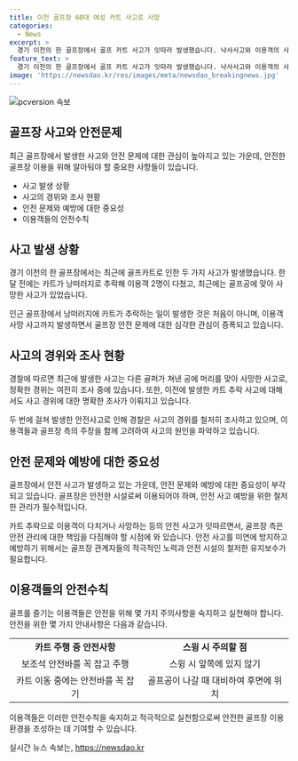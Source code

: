 ```yaml
---
title: 이천 골프장 60대 여성 카트 사고로 사망
categories:
  - News
excerpt: >
  경기 이천의 한 골프장에서 골프 카트 사고가 잇따라 발생했습니다. 낙사사고와 이용객의 사망 사고가 발생했으며, 골프장과 피해자들 간의 책임 소재에 대한 이슈가 논의 중입니다. 지난달에도 카트 추락으로 큰 다쳐 자들이 발생했는데, 카트 조작과 관련한 갈등도 이어지고 있습니다. 이용객은 안전에 대한 우려를 표명하며 사고 예방을 강조하고 있습니다. 해당 사건은 계속적인 경찰 조사와 골프장 내 안전 대책에 대한 관심이 필요한 상황입니다.
feature_text: >
  경기 이천의 한 골프장에서 골프 카트 사고가 잇따라 발생했습니다. 낙사사고와 이용객의 사망 사고가 발생했으며, 골프장과 피해자들 간의 책임 소재에 대한 이슈가 논의 중입니다. 지난달에도 카트 추락으로 큰 다쳐 자들이 발생했는데, 카트 조작과 관련한 갈등도 이어지고 있습니다. 이용객은 안전에 대한 우려를 표명하며 사고 예방을 강조하고 있습니다. 해당 사건은 계속적인 경찰 조사와 골프장 내 안전 대책에 대한 관심이 필요한 상황입니다.
image: 'https://newsdao.kr/res/images/meta/newsdao_breakingnews.jpg'
---
```


<p><img src="https://newsdao.kr/res/images/meta/newsdao_breakingnews.jpg" alt="pcversion 속보" /></p>

<h2 data-ke-size="size26">골프장 사고와 안전문제</h2>

<p data-ke-size="size16">최근 골프장에서 발생한 사고와 안전 문제에 대한 관심이 높아지고 있는 가운데, 안전한 골프장 이용을 위해 알아둬야 할 중요한 사항들이 있습니다.</p>

<ul>
  <li>사고 발생 상황</li>
  <li>사고의 경위와 조사 현황</li>
  <li>안전 문제와 예방에 대한 중요성</li>
  <li>이용객들의 안전수칙</li>
</ul>

<h2 data-ke-size="size26">사고 발생 상황</h2>

<p data-ke-size="size16">경기 이천의 한 골프장에서는 최근에 골프카트로 인한 두 가지 사고가 발생했습니다. 한 달 전에는 카트가 낭떠러지로 추락해 이용객 2명이 다쳤고, 최근에는 골프공에 맞아 사망한 사고가 있었습니다.</p>

<p data-ke-size="size16">인근 골프장에서 낭떠러지에 카트가 추락하는 일이 발생한 것은 처음이 아니며, 이용객 사망 사고까지 발생하면서 골프장 안전 문제에 대한 심각한 관심이 증폭되고 있습니다.</p>

<h2 data-ke-size="size26">사고의 경위와 조사 현황</h2>

<p data-ke-size="size16">경찰에 따르면 최근에 발생한 사고는 다른 골퍼가 쳐낸 공에 머리를 맞아 사망한 사고로, 정확한 경위는 여전히 조사 중에 있습니다. 또한, 이전에 발생한 카트 추락 사고에 대해서도 사고 경위에 대한 명확한 조사가 이뤄지고 있습니다.</p>

<p data-ke-size="size16">두 번에 걸쳐 발생한 안전사고로 인해 경찰은 사고의 경위를 철저히 조사하고 있으며, 이용객들과 골프장 측의 주장을 함께 고려하여 사고의 원인을 파악하고 있습니다.</p>

<h2 data-ke-size="size26">안전 문제와 예방에 대한 중요성</h2>

<p data-ke-size="size16">골프장에서 안전 사고가 발생하고 있는 가운데, 안전 문제와 예방에 대한 중요성이 부각되고 있습니다. 골프장은 안전한 시설로써 이용되어야 하며, 안전 사고 예방을 위한 철저한 관리가 필수적입니다.</p>

<p data-ke-size="size16">카트 추락으로 이용객이 다치거나 사망하는 등의 안전 사고가 잇따르면서, 골프장 측은 안전 관리에 대한 책임을 다짐해야 할 시점에 와 있습니다. 안전 사고를 미연에 방지하고 예방하기 위해서는 골프장 관계자들의 적극적인 노력과 안전 시설의 철저한 유지보수가 필요합니다.</p>

<h2 data-ke-size="size26">이용객들의 안전수칙</h2>

<p data-ke-size="size16">골프를 즐기는 이용객들은 안전을 위해 몇 가지 주의사항을 숙지하고 실천해야 합니다. 안전을 위한 몇 가지 안내사항은 다음과 같습니다.</p>

<table>
  <tr>
    <td style="text-align: center; height: 17px;"><b>카트 주행 중 안전사항</b></td>
    <td style="text-align: center; height: 17px;"><b>스윙 시 주의할 점</b></td>
  </tr>
  <tr>
    <td style="text-align: center; height: 17px;">보조석 안전바를 꼭 잡고 주행</td>
    <td style="text-align: center; height: 17px;">스윙 시 앞쪽에 있지 않기</td>
  </tr>
  <tr>
    <td style="text-align: center; height: 17px;">카트 이동 중에는 안전바를 꼭 잡기</td>
    <td style="text-align: center; height: 17px;">골프공이 나갈 때 대비하여 후면에 위치</td>
  </tr>
</table>

<p data-ke-size="size16">이용객들은 이러한 안전수칙을 숙지하고 적극적으로 실천함으로써 안전한 골프장 이용환경을 조성하는 데 기여할 수 있습니다.</p>
실시간 뉴스 속보는, <a href="https://newsdao.kr" rel="dofollow">https://newsdao.kr</a>



